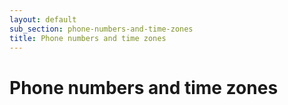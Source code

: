 ```yaml
---
layout: default
sub_section: phone-numbers-and-time-zones
title: Phone numbers and time zones
---
```


# Phone numbers and time zones
